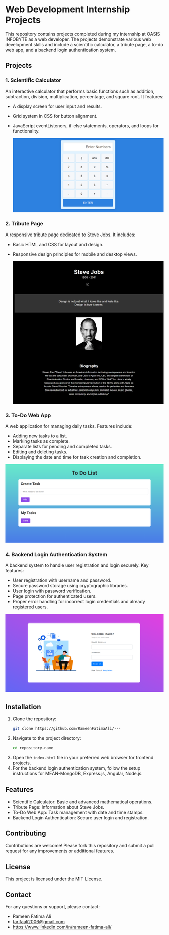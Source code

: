 # Web Development Internship Projects

This repository contains projects completed during my internship at OASIS INFOBYTE as a web developer. The projects demonstrate various web development skills and include a scientific calculator, a tribute page, a to-do web app, and a backend login authentication system.

## Projects

### 1. Scientific Calculator
An interactive calculator that performs basic functions such as addition, subtraction, division, multiplication, percentage, and square root. It features:
- A display screen for user input and results.
- Grid system in CSS for button alignment.
- JavaScript eventListeners, if-else statements, operators, and loops for functionality.
  
    ![Screenshot 2024-07-11 183834](Images/Screenshot%202024-07-11%20183834.png)

### 2. Tribute Page
A responsive tribute page dedicated to Steve Jobs. It includes:
- Basic HTML and CSS for layout and design.
- Responsive design principles for mobile and desktop views.
  
  ![Interface Screenshot](Images/Screenshot_11-7-2024_183530_127.0.0.1.jpeg)

### 3. To-Do Web App
A web application for managing daily tasks. Features include:
- Adding new tasks to a list.
- Marking tasks as complete.
- Separate lists for pending and completed tasks.
- Editing and deleting tasks.
- Displaying the date and time for task creation and completion.
 
 ![Screenshot 2024-07-11 183328](Images/Screenshot%202024-07-11%20183328.png)

### 4. Backend Login Authentication System
A backend system to handle user registration and login securely. Key features:
- User registration with username and password.
- Secure password storage using cryptographic libraries.
- User login with password verification.
- Page protection for authenticated users.
- Proper error handling for incorrect login credentials and already registered users.

![Screenshot 2024-07-11 182640](Images/Screenshot%202024-07-11%20182640.png)

## Installation

1. Clone the repository:
    ```bash
    git clone https://github.com/RameenFatimaAli/---
    ```
2. Navigate to the project directory:
    ```bash
    cd repository-name
    ```
3. Open the `index.html` file in your preferred web browser for frontend projects.
4. For the backend login authentication system, follow the setup instructions for MEAN-MongoDB, Express.js, Angular, Node.js.


## Features

- Scientific Calculator: Basic and advanced mathematical operations.
- Tribute Page: Information about Steve Jobs.
- To-Do Web App: Task management with date and time stamps.
- Backend Login Authentication: Secure user login and registration.

## Contributing

Contributions are welcome! Please fork this repository and submit a pull request for any improvements or additional features.

## License

This project is licensed under the MIT License.

## Contact

For any questions or support, please contact:
- Rameen Fatima Ali
- tarifaali2006@gmail.com
- https://www.linkedin.com/in/rameen-fatima-ali/

